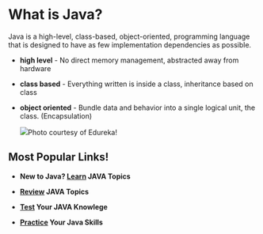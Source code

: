 # What is Java?

Java is a high-level, class-based, object-oriented, programming language that is designed to have as few implementation dependencies as possible. 
 - **high level** - No direct memory management, abstracted away from hardware
 - **class based** - Everything written is inside a class, inheritance based on class
 - **object oriented** - Bundle data and behavior into a single logical unit, the class. (Encapsulation)


   ![](https://miro.medium.com/v2/resize:fit:1400/format:webp/0*lle0HMeRIJkr933h.png)Photo courtesy of Edureka!


## Most Popular Links!

- **New to Java? [Learn](https://github.com/Multi-Site-App-Dev/JAVA/tree/main/Learning%20Materials) JAVA Topics**
  
- **[Review](https://github.com/Multi-Site-App-Dev/JAVA/tree/main/Exercises%3ALabs) JAVA Topics**
  
- **[Test](https://github.com/Multi-Site-App-Dev/JAVA/tree/main/Quiz%20Help) Your JAVA Knowlege**

- **[Practice](https://github.com/Multi-Site-App-Dev/JAVA/blob/main/Practice%20Projects/Project_0.md) Your Java Skills**
